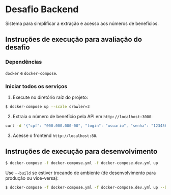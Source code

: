 # Desafio Backend

Sistema para simplificar a extração e acesso aos números de benefícios.

## Instruções de execução para avaliação do desafio

### Dependências

`docker` e `docker-compose`.

### Iniciar todos os serviços

1. Execute no diretório raíz do projeto:
```sh
$ docker-compose up --scale crawler=3
```

2. Extraia o número de benefício pela API em `http://localhost:3000`:
```sh
curl -d '{"cpf": "000.000.000-00", "login": "usuario", "senha": "123456"}' -H 'Content-Type: application/json' "http://localhost:3000/crawler/extract-benefit-number"
```
3. Acesse o frontend `http://localhost:80`.

## Instruções de execução para desenvolvimento

```sh
$ docker-compose -f docker-compose.yml -f docker-compose.dev.yml up
```

Use `--build` se estiver trocando de ambiente (de desenvolvimento para produção ou vice-versa):
```sh
$ docker-compose -f docker-compose.yml -f docker-compose.dev.yml up --build
```
